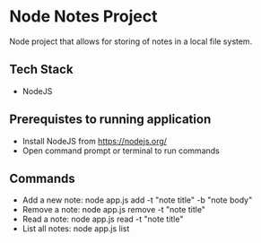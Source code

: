 # Node Notes Project #
Node project that allows for storing of notes in a local file system.

## Tech Stack ##
* NodeJS
 
## Prerequistes to running application ##
* Install NodeJS from https://nodejs.org/
* Open command prompt or terminal to run commands

## Commands ##
* Add a new note: node app.js add -t "note title" -b "note body"
* Remove a note: node app.js remove -t "note title"
* Read a note: node app.js read -t "note title"
* List all notes: node app.js list

